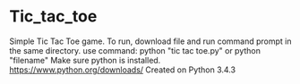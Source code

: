 # Tic_tac_toe
Simple Tic Tac Toe game.
To run, download file and run command prompt in the same directory.
use command: python "tic tac toe.py" or python "filename"
Make sure python is installed. https://www.python.org/downloads/
Created on Python 3.4.3
